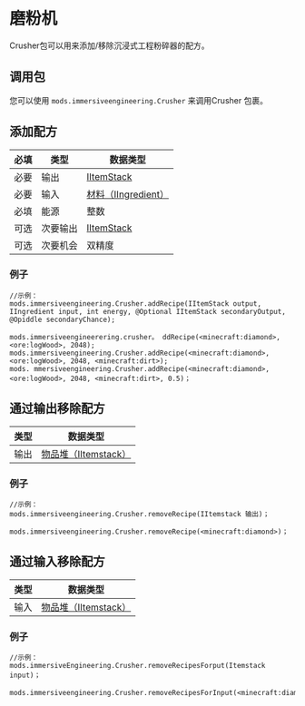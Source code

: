 # 磨粉机

Crusher包可以用来添加/移除沉浸式工程粉碎器的配方。

## 调用包

您可以使用 `mods.immersiveengineering.Crusher` 来调用Crusher 包裹。

## 添加配方

| 必填 | 类型   | 数据类型                                                    |
| -- | ---- | ------------------------------------------------------- |
| 必要 | 输出   | [IItemStack](/Vanilla/Items/IItemStack/)                |
| 必要 | 输入   | [材料（IIngredient）](/Vanilla/Variable_Types/IIngredient/) |
| 必填 | 能源   | 整数                                                      |
| 可选 | 次要输出 | [IItemStack](/Vanilla/Items/IItemStack/)                |
| 可选 | 次要机会 | 双精度                                                     |

### 例子

```zenscript
//示例：
mods.immersiveengineering.Crusher.addRecipe(IItemStack output, IIngredient input, int energy, @Optional IItemStack secondaryOutput, @Opiddle secondaryChance);

mods.immersiveengineerering.crusher。 ddRecipe(<minecraft:diamond>, <ore:logWood>, 2048);
mods.immersiveengineering.Crusher.addRecipe(<minecraft:diamond>, <ore:logWood>, 2048, <minecraft:dirt>);
mods. mmersiveengineering.Crusher.addRecipe(<minecraft:diamond>, <ore:logWood>, 2048, <minecraft:dirt>, 0.5)；
```

## 通过输出移除配方

| 类型 | 数据类型                                          |
| -- | --------------------------------------------- |
| 输出 | [物品堆（IItemstack）](/Vanilla/Items/IItemStack/) |

### 例子

```zenscript
//示例：
mods.immersiveengineering.Crusher.removeRecipe(IItemstack 输出)；

mods.immersiveengineering.Crusher.removeRecipe(<minecraft:diamond>)；
```

## 通过输入移除配方

| 类型 | 数据类型                                          |
| -- | --------------------------------------------- |
| 输入 | [物品堆（IItemstack）](/Vanilla/Items/IItemStack/) |

### 例子

```zenscript
//示例：
mods.immersiveEngineering.Crusher.removeRecipesForput(Itemstack input)；

mods.immersiveengineering.Crusher.removeRecipesForInput(<minecraft:diamond>)；
```